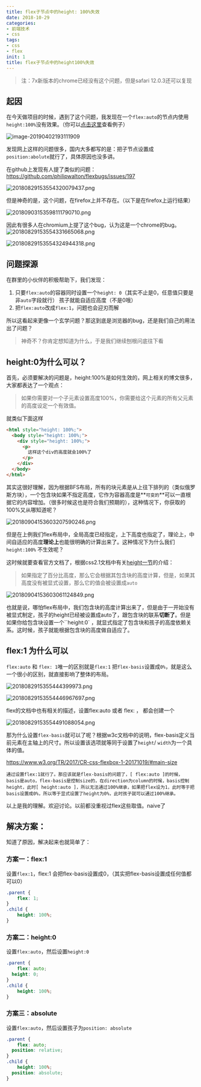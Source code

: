 ```yaml
---
title: flex子节点中的height: 100%失效
date: 2018-10-29
categories: 
- 前端技术
- css
tags: 
- css
- flex
init: 1
title: flex子节点中的height100%失效
---
```


> 注：7x新版本的chrome已经没有这个问题，但是safari 12.0.3还可以复现

## 起因

在今天做项目的时候，遇到了这个问题，我发现在一个`flex:auto`的节点内使用`height:100%`没有效果。（你可以[点击这里](<https://codepen.io/voidsky/pen/OoRWKY>)查看例子）

![image-20190402193111909](http://img.hksite.cn/2019-04-02-113112.png)

发现网上这样的问题很多，国内大多都写的是：把子节点设置成`position:abolute`就行了，具体原因也没多讲。

在github上发现有人提了类似的问题：https://github.com/philipwalton/flexbugs/issues/197

![20180829153554320079437.png](http://img.hksite.cn/20180829153554320079437.png)

但是神奇的是，这个问题，在firefox上并不存在。（以下是在firefox上运行结果）

![20180903153598111790710.png](http://img.hksite.cn/20180903153598111790710.png)

因此有很多人在chromium上提了这个bug，认为这是一个chrome的bug。![20180829153554331665068.png](http://img.hksite.cn/20180829153554331665068.png)

![20180829153554324944318.png](http://img.hksite.cn/20180829153554324944318.png)

## 问题探源

在群里的小伙伴的积极帮助下，我们发现：

1. 只要`flex:auto`的容器同时设置一个`height: 0`（其实不止是0，任意值只要是非`auto`字段就行） 孩子就能自适应高度（不是0哦）
2. 把`flex:auto`改成`flex:1`，问题也会迎刃而解

所以这看起来更像一个玄学问题？那这到底是浏览器的bug，还是我们自己的用法出了问题？

> 神奇不？你肯定想知道为什么，于是我们继续刨根问底往下看

## height:0为什么可以？

首先，必须要解决的问题是，height:100%是如何生效的，网上相关的博文很多，大家都表达了一个观点：

> 如果你需要对一个子元素设置高度100%，你需要给这个元素的所有父元素的高度设定一个有效值。

就类似下面这样

```html
<html style="height: 100%;">
  <body style="height: 100%;">
    <div style="height: 100%;">
      <p>
        这样这个div的高度就会100%了
      </p>
    </div>
  </body>
</html>
```

其实这很好理解，因为根据BFS布局，所有的块元素是从上往下排列的（类似俄罗斯方块），一个包含块如果不指定高度，它作为容器高度是**`可变的`**可以一直根据它的内容增加。（很多时候这也是符合我们预期的），这种情况下，你获取的100%又从哪知道呢？

![20180904153603207590246.png](http://img.hksite.cn/20180904153603207590246.png)

但是在上例我们flex布局中，全局高度已经指定，上下高度也指定了，理论上，中间自适应的高度**理论上**也能很明确的计算出来了。这种情况下为什么我们`height:100%` 不生效呢？

这时候就要查看官方文档了，根据css2.1文档中有关[height一节](https://www.w3.org/TR/CSS2/visudet.html#propdef-height)的介绍：

> 如果指定了百分比高度，那么它会根据其包含块的高度计算，但是，如果其高度没有被显式设置，那么它的值会被设置成`auto`

![20180904153603061124849.png](http://img.hksite.cn/20180904153603061124849.png)

也就是说，哪怕flex布局中，我们包含块的高度计算出来了，但是由于一开始没有被显式制定，孩子的height已经被设置成auto了，跟包含块的联系**切断了**。但是如果你给包含块设置一个``height:0` ，就显式指定了包含块和孩子的高度依赖关系。这时候，孩子就能根据包含块的高度做自适应了。

## flex:1 为什么可以

`flex:auto` 和  `flex: 1`唯一的区别就是`flex:1` 把`flex-basis`设置成`0%`，就是这么一个很小的区别，就直接影响了整体的布局。

![2018082915355444399973.png](http://img.hksite.cn/2018082915355444399973.png)

![20180829153554446967697.png](http://img.hksite.cn/20180829153554446967697.png)

flex的文档中也有相关的描述，设置flex:auto 或者 flex: ， 都会创建一个

![20180829153554491088054.png](http://img.hksite.cn/20180829153554491088054.png)

那为什么设置`flex-basis`就可以了呢？根据w3c文档中的说明，flex-basis定义当前元素在主轴上的尺寸。所以设置该选项就等同于设置了`height`/ `width`为一个具体的值。

https://www.w3.org/TR/2017/CR-css-flexbox-1-20171019/#main-size

	通过设置flex:1就行了。那应该就是flex-basis的问题了，[ flex:auto ]的时候，basis是auto，flex-basis是控制size的，在direction为column的时候，basis控制height，此时[ height:auto ]，所以无法通过100%继承，如果把flex设为1，此时等于把basis设置成0%，所以等于显式设置了height为0%，此时孩子就可以通过100%继承。

以上是我的理解。欢迎讨论。以前都没重视过flex这些取值。naive了





## 解决方案：

知道了原因，解决起来也就简单了：

### 方案一：flex:1

设置`flex:1`，flex:1 会把flex-basis设置成0，（其实把flex-basis设置成任何值都可以0）

```css
.parent {
	flex: 1;
}
.child {
	height: 100%;   
}
```

### 方案二：height:0

设置`flex:auto`，然后设置`height:0`

```css
.parent {
	flex: auto;
  height: 0;
}
.child {
	height: 100%;   
}
```

### 方案三：absolute

设置`flex:auto`，然后设置孩子为`position: absolute`

```css
.parent {
	flex: auto;
  position: relative;
}
.child {
	height: 100%;   
  position: absolute;
}
```